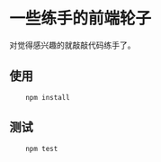 一些练手的前端轮子
===============

对觉得感兴趣的就敲敲代码练手了。

## 使用
```
    npm install
```

## 测试
```
    npm test
```
